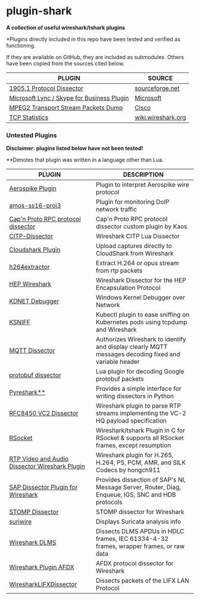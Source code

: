 # plugin-shark
**A collection of useful wireshark/tshark plugins**

\*Plugins directly included in this repo have been tested and verified as functioning.

If they are available on GitHub, they are included as submodules.  Others have been copied from the sources cited below.

| PLUGIN | SOURCE |
| ------ | ------ |
| [1905.1 Protocol Dissector](https://github.com/phreakocious/plugin-shark/blob/master/1905.1.lua) | [sourceforge.net](https://sourceforge.net/p/cdhn4ws) |
| [Microsoft Lync / Skype for Business Plugin](https://github.com/phreakocious/plugin-shark/blob/master/Lync-Skype4B-Plugin2.00.lua) | [Microsoft](https://gallery.technet.microsoft.com/office/Lync-Skype-for-Businesss-d422212f)
| [MPEG2 Transport Stream Packets Dump](https://github.com/phreakocious/plugin-shark/blob/master/mpeg_packets_dump.lua) |[Cisco](https://www.cisco.com/c/en/us/support/docs/broadband-cable/cable-modem-termination-systems-cmts/214210-convert-a-sniffer-trace-to-mpeg-video.html)
| [TCP Statistics](https://github.com/phreakocious/plugin-shark/blob/master/tcp_stats.lua) | [wiki.wireshark.org](https://wiki.wireshark.org/Contrib#Statistic_Taps_or_Post-Dissectors)


### Untested Plugins

**Disclaimer: plugins listed below have not been tested!**

\*\*Denotes that plugin was written in a language other than Lua.

| PLUGIN | DESCRIPTION |
| ------ | ------ |
|[Aerospike Plugin](https://github.com/aerospike/aerospike-wireshark-plugin) | Plugin to interpret Aerospike wire protocol
| [amos-ss16-proj3](https://github.com/AMOS-ss16-proj3/amos-ss16-proj3)  |Plugin for monitoring DoIP network traffic
| [Cap'n Proto RPC protocol dissector](https://github.com/kaos/wireshark-plugins) | Cap'n Proto RPC protocol dissector custom plugin by Kaos
| [CITP-Dissector](https://github.com/hossimo/CITP-Dissector) | Wireshark CITP Lua Dissector
| [Cloudshark Plugin](https://github.com/cloudshark/) | Upload captures directly to CloudShark from Wireshark
| [h264extractor](https://github.com/volvet/h264extractor) | Extract H.264 or opus stream from rtp packets
| [HEP Wireshark](https://github.com/sipcapture/hep-wireshark) | Wireshark Dissector for the HEP Encapsulation Protocol
| [KDNET Debugger](https://github.com/Lekensteyn/kdnet) | Windows Kernel Debugger over Network
|[KSNIFF](https://github.com/eldadru/ksniff)| Kubectl plugin to ease sniffing on Kubernetes pods using tcpdump and Wireshark
| [MQTT Dissector](https://github.com/Johann-Angeli/wireshark-plugin-mqtt) | Authorizes Wireshark to identify and display clearly MQTT messages decoding fixed and variable header
| [protobuf dissector](https://github.com/128technology/protobuf_dissector) | Lua plugin for decoding Google protobuf packets
| [Pyreshark\*\*](https://github.com/ashdnazg/pyreshark) | Provides a simple interface for writing dissectors in Python
| [RFC8450 VC2 Dissector](https://github.com/bbc/rfc8450-vc2-dissector) | Wireshark plugin to parse RTP streams implementing the VC-2 HQ payload specification
| [RSocket](https://github.com/rsocket/rsocket-wireshark) | Wireshark/tshark Plugin in C for RSocket & supports all RSocket frames, except resumption
| [RTP Video and Audio Dissector Wireshark Plugin](https://github.com/hongch911/WiresharkPlugin) | Wireshark plugin for H.265, H.264, PS, PCM, AMR, and SILK Codecs by hongch911
| [SAP Dissector Plugin for Wireshark](https://github.com/SecureAuthCorp/SAP-Dissection-plug-in-for-Wireshark) | Provides dissection of SAP's NI, Message Server, Router, Diag, Enqueue, IGS, SNC and HDB protocols
| [STOMP Dissector](https://github.com/ficoos/wireshark-stomp-plugin) | STOMP dissector for Wireshark
| [suriwire](https://github.com/regit/suriwire) | Displays Suricata analysis info
| [Wireshark DLMS](https://github.com/bearxiong99/wireshark-dlms) | Dissects DLMS APDUs in HDLC frames, IEC 61334-4-32 frames, wrapper frames, or raw data
| [Wireshark Plugin AFDX](https://github.com/redlab-i/wireshark-plugin-afdx) | AFDX protocol dissector for Wireshark
| [WiresharkLIFXDissector](https://github.com/mab5vot9us9a/WiresharkLIFXDissector) | Dissects packets of the LIFX LAN Protocol